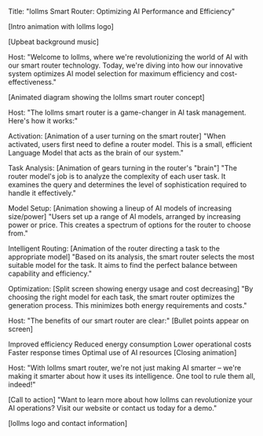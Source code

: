 Title: "lollms Smart Router: Optimizing AI Performance and Efficiency"

[Intro animation with lollms logo]

[Upbeat background music]

Host: "Welcome to lollms, where we're revolutionizing the world of AI with our smart router technology. Today, we're diving into how our innovative system optimizes AI model selection for maximum efficiency and cost-effectiveness."

[Animated diagram showing the lollms smart router concept]

Host: "The lollms smart router is a game-changer in AI task management. Here's how it works:"

Activation:
[Animation of a user turning on the smart router]
"When activated, users first need to define a router model. This is a small, efficient Language Model that acts as the brain of our system."

Task Analysis:
[Animation of gears turning in the router's "brain"]
"The router model's job is to analyze the complexity of each user task. It examines the query and determines the level of sophistication required to handle it effectively."

Model Setup:
[Animation showing a lineup of AI models of increasing size/power]
"Users set up a range of AI models, arranged by increasing power or price. This creates a spectrum of options for the router to choose from."

Intelligent Routing:
[Animation of the router directing a task to the appropriate model]
"Based on its analysis, the smart router selects the most suitable model for the task. It aims to find the perfect balance between capability and efficiency."

Optimization:
[Split screen showing energy usage and cost decreasing]
"By choosing the right model for each task, the smart router optimizes the generation process. This minimizes both energy requirements and costs."

Host: "The benefits of our smart router are clear:"
[Bullet points appear on screen]

Improved efficiency
Reduced energy consumption
Lower operational costs
Faster response times
Optimal use of AI resources
[Closing animation]

Host: "With lollms smart router, we're not just making AI smarter – we're making it smarter about how it uses its intelligence. One tool to rule them all, indeed!"

[Call to action]
"Want to learn more about how lollms can revolutionize your AI operations? Visit our website or contact us today for a demo."

[lollms logo and contact information]